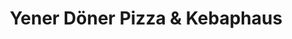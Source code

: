 ---
title: "Yener Döner Pizza & Kebaphaus"
url: /neustadt-an-der-weinstrasse/yener-doener-pizza-und-kebaphaus/
---